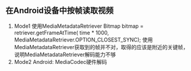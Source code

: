 ## 在Android设备中按帧读取视频

1. Mode1 使用MediaMetadataRetriever
    Bitmap bitmap = retriever.getFrameAtTime(
        time * 1000, MediaMetadataRetriever.OPTION_CLOSEST_SYNC);
    使用MediaMetadataRetriever获取到的帧并不对，取得的应该是附近的关键帧，说明MediaMetadataRetriever解码能力不够
2. Mode2 Android: MediaCodec硬件解码
    
